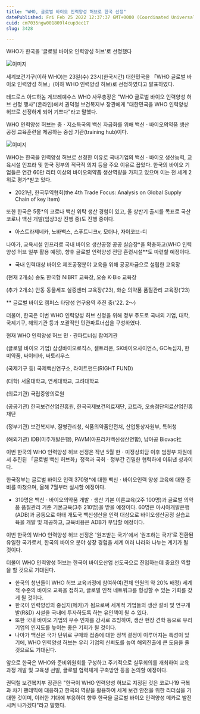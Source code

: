```yaml
---
title: "WHO, 글로벌 바이오 인력양성 허브로 한국 선정"
datePublished: Fri Feb 25 2022 12:37:37 GMT+0000 (Coordinated Universal Time)
cuid: cm7035ngw001809l4cup3ec17
slug: 3428

---
```



WHO가 한국을 '글로벌 바이오 인력양성 허브'로 선정했다

![이미지](https://cdn.hashnode.com/res/hashnode/image/upload/v1739254385627/102c9bf7-9fb3-47ef-a070-6278c8e60e59.jpeg)

세계보건기구(이하 WHO)는 23일(수) 23시(한국시간) 대한민국을 「WHO 글로벌 바이오 인력양성 허브」(이하 WHO 인력양성 허브)로 선정하였다고 발표하였다.

테드로스 아드하놈 게브레예수스 WHO 사무총장은 "WHO 글로벌 바이오 인력양성 허브 선정 행사"(온라인)에서 권덕철 보건복지부 장관에게 "대한민국을 WHO 인력양성 허브로 선정하게 되어 기쁘다"라고 말했다.

WHO 인력양성 허브는 중ㆍ저소득국의 백신 자급화를 위해 백신ㆍ바이오의약품 생산공정 교육훈련을 제공하는 중심 기관(training hub)이다.

![이미지](https://cdn.hashnode.com/res/hashnode/image/upload/v1739254387601/f07a1573-3a78-462f-8fd0-2fb6d70c5f64.jpeg)

WHO는 한국을 인력양성 허브로 선정한 이유로 국내기업의 백신ㆍ바이오 생산능력, 교육시설 인프라 및 한국 정부의 적극적 의지 등을 주요 이유로 꼽았다. 한국의 바이오 기업들은 연간 60만 리터 이상의 바이오의약품 생산역량을 가지고 있으며 이는 전 세계 2위로 평가*받고 있다.

* 2021년, 한국무역협회(the 4th Trade Focus: Analysis on Global Supply Chain of key Item)

또한 한국은 5종*의 코로나 백신 위탁 생산 경험이 있고, 올 상반기 출시를 목표로 국산 코로나 백신 개발(임상3상 진행 중)도 진행 중이다.

* 아스트라제네카, 노바백스, 스푸트니크v, 모더나, 자이코브-디

나아가, 교육시설 인프라로 국내 바이오 생산공정 공공 실습장*을 확충하고(WHO 인력양성 허브 일부 활용 예정), 향후 글로벌 인력양성 전담 훈련시설**도 마련할 예정이다.

* 국내 인력대상 바이오 제조공정분야 교육을 위해 공공자금으로 설립한 교육장

(현재 2개소) 송도 한국형 NIBRT 교육장, 오송 K-Bio 교육장

(추가 2개소) 안동 동물세포 실증센터 교육장(’23), 화순 의약품 품질관리 교육장(’23)

** 글로벌 바이오 캠퍼스 타당성 연구용역 추진 중('22. 2～)

더불어, 한국은 이번 WHO 인력양성 허브 신청을 위해 정부 주도로 국내외 기업, 대학, 국제기구, 해외기관 등과 포괄적인 민관파트너십을 구성하였다.

현재 WHO 인력양성 허브 민ㆍ관파트너십 참여기관

(글로벌 바이오 기업) 삼성바이오로직스, 셀트리온, SK바이오사이언스, GC녹십자, 한미약품, 싸이티바, 싸토리우스

(국제기구 등) 국제백신연구소, 라이트펀드(RIGHT FUND)

(대학) 서울대학교, 연세대학교, 고려대학교

(의료기관) 국립중앙의료원

(공공기관) 한국보건산업진흥원, 한국국제보건의료재단, 코트라, 오송첨단의료산업진흥재단

(정부기관) 보건복지부, 질병관리청, 식품의약품안전처, 산업통상자원부, 특허청

(해외기관) IDB(미주개발은행), PAVM(아프리카백신생산연합), 남아공 Biovac社

이번 한국의 WHO 인력양성 허브 선정은 작년 5월 한ㆍ미정상회담 이후 범정부 차원에서 추진된 「글로벌 백신 허브화」정책과 국회ㆍ정부간 긴밀한 협력하에 이뤄낸 성과이다.

한국정부는 글로벌 바이오 인력 370명*에 대한 백신ㆍ바이오인력 양성 교육에 대한 준비를 마쳤으며, 올해 7월부터 실시할 예정이다.

* 310명은 백신ㆍ바이오의약품 개발ㆍ생산 기본 이론교육(2주 100명)과 글로벌 의약품 품질관리 기준 기본교육(3주 210명)을 받을 예정이다. 60명은 아시아개발은행(ADB)과 공동으로 아태 개도국 백신생산을 인력 대상으로 바이오생산공정 실습교육을 개발 및 제공하고, 교육비용은 ADB가 부담할 예정이다.

이번 한국의 WHO 인력양성 허브 선정은 '원조받는 국가'에서 '원조하는 국가'로 전환된 유일한 국가로서, 한국의 바이오 분야 성장 경험을 세계 여러 나라와 나누는 계기가 될 것이다.

더불어 WHO 인력양성 허브는 한국이 바이오산업 선도국으로 진입하는데 중요한 역할을 할 것으로 기대된다.

- 한국의 청년들이 WHO 허브 교육과정에 참여하여(전체 인원의 약 20% 배정) 세계적 수준의 바이오 교육을 접하고, 글로벌 인적 네트워크를 형성할 수 있는 기회를 갖게 될 것이다.
- 한국이 인력양성의 중심지(메카)가 됨으로써 세계적 기업들의 생산 설비 및 연구개발(R&D) 시설을 국내에 투자하도록 하는 유인책이 될 수 있다.
- 또한 국내 바이오 기업의 우수 인재를 강사로 초빙하여, 생산 현장 견학 등으로 우리 기업의 인지도를 높이는 좋은 기회가 될 것이다.
- 나아가 백신은 국가 단위로 구매와 접종에 대한 정책 결정이 이루어지는 특성이 있기에, WHO 인력양성 허브는 우리 기업의 신뢰도를 높여 해외진출에 큰 도움을 줄 것으로도 기대된다.

앞으로 한국은 WHO와 준비위원회를 구성하고 주기적으로 실무회의를 개최하여 교육과정 개발 및 교육생 선발, 글로벌 협력체계 구축방안 등을 논의할 예정이다.

권덕철 보건복지부 장관은 "한국이 WHO 인력양성 허브로 지정된 것은 코로나19 극복과 차기 팬데믹에 대응하고 한국의 역량을 활용하여 세계 보건 안전을 위한 리더십을 기대한 것이며, 이러한 기대에 부응하여 향후 한국을 글로벌 바이오 인력양성 메카로 발전시켜 나가겠다"라고 말했다.
